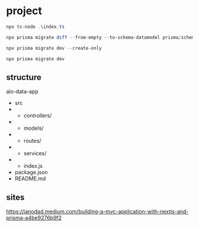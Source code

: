 # project

```powershell
npx ts-node .\index.ts
```

```powershell
npx prisma migrate diff --from-empty --to-schema-datamodel prisma/schema.prisma --script > prisma/migrations/0_init/migration.sql

npx prisma migrate dev --create-only

npx prisma migrate dev
```

## structure

alo-data-app
- src
- - controllers/
- - models/
- - routes/
- - services/
- - index.js
- package.json
- README.md

## sites

https://ianodad.medium.com/building-a-mvc-application-with-nextjs-and-prisma-a4be9276b9f2
